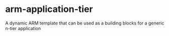 # arm-application-tier
A dynamic ARM template that can be used as a building blocks for a generic n-tier application
